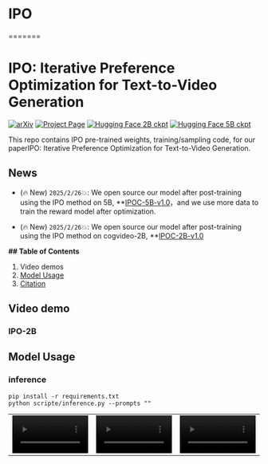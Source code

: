 # IPO

=======

# IPO: Iterative Preference Optimization for Text-to-Video Generation

[![arXiv](https://img.shields.io/badge/arXiv-2502.02088-b31b1b.svg)](https://arxiv.org/abs/2502.02088) [![Project Page](https://img.shields.io/badge/Project-Website-blue)](https://yangxlarge.github.io/ipoc//) [![Hugging Face 2B ckpt](https://img.shields.io/badge/%F0%9F%A4%97%20Hugging%20Face-Ckpt2B-yellow)](https://huggingface.co/Fudan-FUXI/IPOC-2B-v1.0) [![Hugging Face 5B ckpt](https://img.shields.io/badge/%F0%9F%A4%97%20Hugging%20Face-Ckpt5B-yellow)](https://huggingface.co/Fudan-FUXI/IPOC-5B-v1.0)

This repo contains IPO pre-trained weights, training/sampling code, for our paperIPO: Iterative Preference Optimization for Text-to-Video Generation.

## News

- (🔥 New) ```2025/2/26```💥: We open source our model after post-training using the IPO method on 5B, **[IPOC-5B-v1.0](https://huggingface.co/Fudan-FUXI/IPOC-5B-v1.0)，and we use more data to train the reward model after optimization.

- (🔥 New) ```2025/2/26```💥: We open source our model after post-training using the IPO method on cogvideo-2B, **[IPOC-2B-v1.0](https://huggingface.co/Fudan-FUXI/IPOC-2B-v1.0)

**## Table of Contents**

1. Video demos
2. [Model Usage](#4-model-usage)
3. [Citation](#7-citation)

## Video demo

### IPO-2B
<table border="0" style="width: 100%; text-align: center; margin-top: 1px;">
  <tr>
    <td><video src="https://github.com/user-attachments/assets/d7d6e991-5fd4-40ce-8c16-ab052ec1a809" width="100%" controls autoplay loop muted></video></td>
    <td><video src="https://github.com/user-attachments/assets/02bdafcd-dd8b-42cc-ae4d-3281a413009c" width="100%" controls autoplay loop muted></video></td>
    <td><video src="https://github.com/user-attachments/assets/02bdafcd-dd8b-42cc-ae4d-3281a413009c" width="100%" controls autoplay loop muted></video></td>
  </tr>
    



## Model Usage

### inference

```
pip install -r requirements.txt
python scripte/inference.py --prompts ""
```





  

